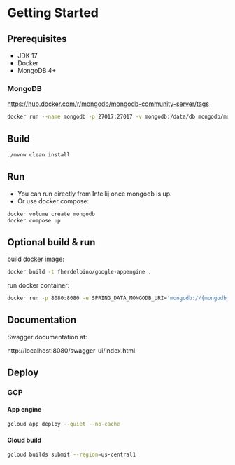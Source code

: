 # Getting Started

## Prerequisites

- JDK 17
- Docker
- MongoDB 4+

### MongoDB

https://hub.docker.com/r/mongodb/mongodb-community-server/tags

```bash
docker run --name mongodb -p 27017:27017 -v mongodb:/data/db mongodb/mongodb-community-server:latest
```

## Build

```bash
./mvnw clean install
```

## Run

- You can run directly from Intellij once mongodb is up.
- Or use docker compose:

```bash
docker volume create mongodb
docker compose up
```

## Optional build & run

build docker image:
```bash
docker build -t fherdelpino/google-appengine .
```
run docker container:
```bash
docker run -p 8080:8080 -e SPRING_DATA_MONGODB_URI='mongodb://{mongodb_ip}:27017' --name google-appengine fherdelpino/google-appengine
```
## Documentation

Swagger documentation at:

http://localhost:8080/swagger-ui/index.html


## Deploy

### GCP

#### App engine

```bash
gcloud app deploy --quiet --no-cache
```

#### Cloud build

```bash
gcloud builds submit --region=us-central1
```